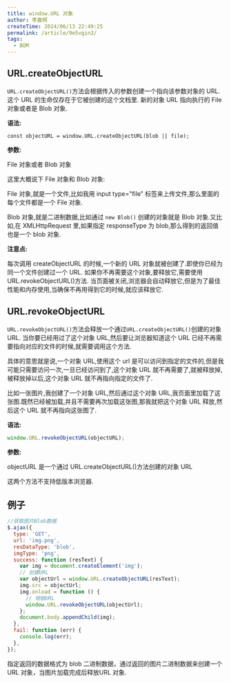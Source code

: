 ```yaml
---
title: window.URL 对象
author: 李嘉明
createTime: 2024/06/13 22:49:25
permalink: /article/9e5vgin3/
tags:
  - BOM
---
```



## URL.createObjectURL

`URL.createObjectURL()`方法会根据传入的参数创建一个指向该参数对象的 URL. 这个 URL 的生命仅存在于它被创建的这个文档里. 新的对象 URL 指向执行的 File 对象或者是 Blob 对象.

**语法:**

```JS
const objectURL = window.URL.createObjectURL(blob || file);
```

**参数:**

File 对象或者 Blob 对象

这里大概说下 File 对象和 Blob 对象:

File 对象,就是一个文件,比如我用 input type="file" 标签来上传文件,那么里面的每个文件都是一个 File 对象.

Blob 对象,就是二进制数据,比如通过 `new Blob()` 创建的对象就是 Blob 对象.又比如,在 XMLHttpRequest 里,如果指定 responseType 为 blob,那么得到的返回值也是一个 blob 对象.

**注意点:**

每次调用 createObjectURL 的时候,一个新的 URL 对象就被创建了.即使你已经为同一个文件创建过一个 URL. 如果你不再需要这个对象,要释放它,需要使用 URL.revokeObjectURL()方法. 当页面被关闭,浏览器会自动释放它,但是为了最佳性能和内存使用,当确保不再用得到它的时候,就应该释放它.

## URL.revokeObjectURL

`URL.revokeObjectURL()`方法会释放一个通过`URL.createObjectURL()`创建的对象 URL. 当你要已经用过了这个对象 URL,然后要让浏览器知道这个 URL 已经不再需要指向对应的文件的时候,就需要调用这个方法.

具体的意思就是说,一个对象 URL,使用这个 url 是可以访问到指定的文件的,但是我可能只需要访问一次,一旦已经访问到了,这个对象 URL 就不再需要了,就被释放掉,被释放掉以后,这个对象 URL 就不再指向指定的文件了.

比如一张图片,我创建了一个对象 URL,然后通过这个对象 URL,我页面里加载了这张图.既然已经被加载,并且不需要再次加载这张图,那我就把这个对象 URL 释放,然后这个 URL 就不再指向这张图了.

**语法:**

```js
window.URL.revokeObjectURL(objectURL);
```

**参数:**

objectURL 是一个通过 URL.createObjectURL()方法创建的对象 URL

这两个方法不支持低版本浏览器.

## 例子

```js
//获取图片Blob数据
$.ajax({
  type: 'GET',
  url: 'img.png',
  resDataType: 'blob',
  imgType: 'png',
  success: function (resText) {
    var img = document.createElement('img');
    // 创建URL
    var objectUrl = window.URL.createObjectURL(resText);
    img.src = objectUrl;
    img.onload = function () {
      // 销毁URL
      window.URL.revokeObjectURL(objectUrl);
    };
    document.body.appendChild(img);
  },
  fail: function (err) {
    console.log(err);
  },
});
```

指定返回的数据格式为 blob 二进制数据，通过返回的图片二进制数据来创建一个 URL 对象，当图片加载完成后释放URL 对象.
